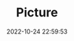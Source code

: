 ---
weight: 1
images:
- /images/edited/31.jpeg
title: Picture
date: 2022-10-24 22:59:53
tags: [luminar neo,work,orange]
---
